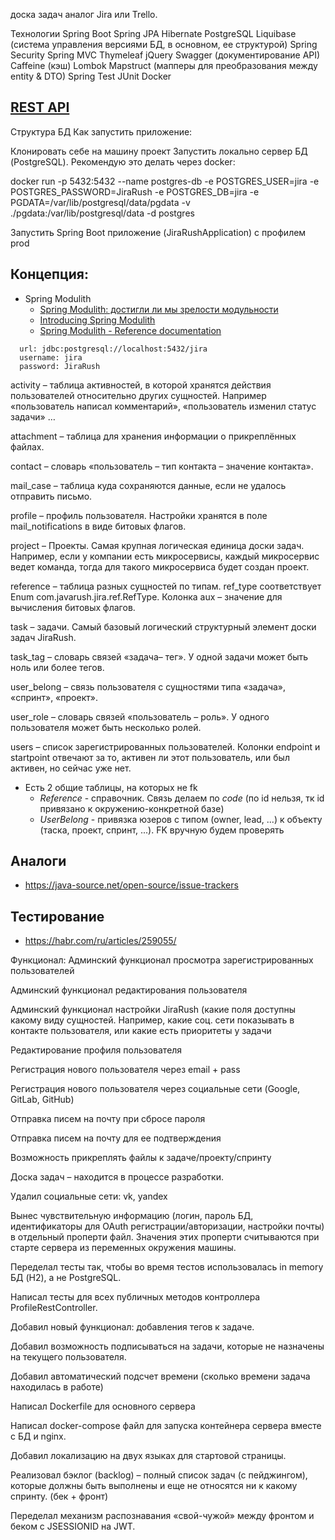 доска задач аналог Jira или Trello.

Технологии
Spring Boot
Spring JPA
Hibernate
PostgreSQL
Liquibase (система управления версиями БД, в основном, ее структурой)
Spring Security
Spring MVC
Thymeleaf
jQuery
Swagger (документирование API)
Caffeine (кэш)
Lombok
Mapstruct (мапперы для преобразования между entity & DTO)
Spring Test
JUnit
Docker
## [REST API](http://localhost:8080/doc)


Структура БД
Как запустить приложение:

Клонировать себе на машину проект
Запустить локально сервер БД (PostgreSQL). Рекомендую это делать через docker:

docker run -p 5432:5432 --name postgres-db -e POSTGRES_USER=jira -e POSTGRES_PASSWORD=JiraRush -e POSTGRES_DB=jira -e PGDATA=/var/lib/postgresql/data/pgdata -v ./pgdata:/var/lib/postgresql/data -d postgres

Запустить Spring Boot приложение (JiraRushApplication) с профилем prod
## Концепция:
- Spring Modulith
  - [Spring Modulith: достигли ли мы зрелости модульности](https://habr.com/ru/post/701984/)
  - [Introducing Spring Modulith](https://spring.io/blog/2022/10/21/introducing-spring-modulith)
  - [Spring Modulith - Reference documentation](https://docs.spring.io/spring-modulith/docs/current-SNAPSHOT/reference/html/)

```
  url: jdbc:postgresql://localhost:5432/jira
  username: jira
  password: JiraRush
```

activity – таблица активностей, в которой хранятся действия пользователей относительно других сущностей. Например «пользователь написал комментарий», «пользователь изменил статус задачи» …

attachment – таблица для хранения информации о прикреплённых файлах.

contact – словарь «пользователь – тип контакта – значение контакта».

mail_case – таблица куда сохраняются данные, если не удалось отправить письмо.

profile – профиль пользователя. Настройки хранятся в поле mail_notifications в виде битовых флагов.

project – Проекты. Самая крупная логическая единица доски задач. Например, если у компании есть микросервисы, каждый микросервис ведет команда, тогда для такого микросервиса будет создан проект.

reference – таблица разных сущностей по типам. ref_type соответствует Enum com.javarush.jira.ref.RefType. Колонка aux – значение для вычисления битовых флагов.

task – задачи. Самый базовый логический структурный элемент доски задач JiraRush.

task_tag – словарь связей «задача– тег». У одной задачи может быть ноль или более тегов.

user_belong – связь пользователя с сущностями типа «задача», «спринт», «проект».

user_role – словарь связей «пользователь – роль». У одного пользователя может быть несколько ролей.

users – список зарегистрированных пользователей. Колонки endpoint и startpoint отвечают за то, активен ли этот пользователь, или был активен, но сейчас уже нет.

- Есть 2 общие таблицы, на которых не fk
  - _Reference_ - справочник. Связь делаем по _code_ (по id нельзя, тк id привязано к окружению-конкретной базе)
  - _UserBelong_ - привязка юзеров с типом (owner, lead, ...) к объекту (таска, проект, спринт, ...). FK вручную будем проверять

## Аналоги
- https://java-source.net/open-source/issue-trackers

## Тестирование
- https://habr.com/ru/articles/259055/

Функционал:
Админский функционал просмотра зарегистрированных пользователей

Админский функционал редактирования пользователя

Админский функционал настройки JiraRush (какие поля доступны какому виду сущностей. Например, какие соц. сети показывать в контакте пользователя, или какие есть приоритеты у задачи

Редактирование профиля пользователя

Регистрация нового пользователя через email + pass

Регистрация нового пользователя через социальные сети (Google, GitLab, GitHub)

Отправка писем на почту при сбросе пароля

Отправка писем на почту для ее подтверждения

Возможность прикреплять файлы к задаче/проекту/спринту

Доска задач – находится в процессе разработки.

Удалил социальные сети: vk, yandex

Вынес чувствительную информацию (логин, пароль БД, идентификаторы для OAuth регистрации/авторизации, настройки почты) в отдельный проперти файл. Значения этих проперти считываются при старте сервера из переменных окружения машины.

Переделал тесты так, чтобы во время тестов использовалась in memory БД (H2), а не PostgreSQL.

Написал тесты для всех публичных методов контроллера ProfileRestController.

Добавил новый функционал: добавления тегов к задаче.

Добавил возможность подписываться на задачи, которые не назначены на текущего пользователя.

Добавил автоматический подсчет времени (сколько времени задача находилась в работе)

Написал Dockerfile для основного сервера

Написал docker-compose файл для запуска контейнера сервера вместе с БД и nginx.

Добавил локализацию на двух языках для стартовой страницы.

Реализовал бэклог (backlog) – полный список задач (с пейджингом), которые должны быть выполнены и еще не относятся ни к какому спринту. (бек + фронт)

Переделал механизм распознавания «свой-чужой» между фронтом и беком с JSESSIONID на JWT.
